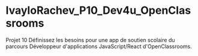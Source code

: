 # IvayloRachev_P10_Dev4u_OpenClassrooms
Projet 10 Définissez les besoins pour une app de soutien scolaire du parcours Développeur d'applications JavaScript/React d'OpenClassrooms.
